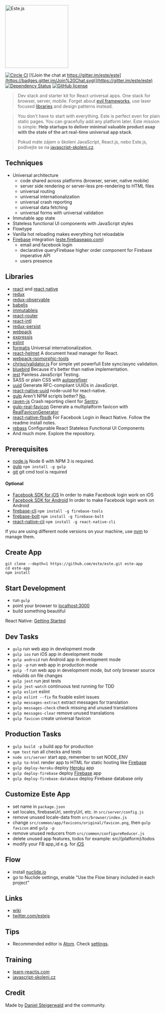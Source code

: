 <img
  alt="Este.js"
  src="https://cloud.githubusercontent.com/assets/66249/6515278/de638916-c388-11e4-8754-184f5b11e770.jpeg"
  width="200"
/>

[![Circle CI](https://img.shields.io/circleci/project/este/este/master.svg)](https://circleci.com/gh/este/este)
[![Join the chat at https://gitter.im/este/este](https://badges.gitter.im/Join%20Chat.svg)](https://gitter.im/este/este)
[![Dependency Status](https://david-dm.org/este/este.svg)](https://david-dm.org/este/este)
[![GitHub license](https://img.shields.io/github/license/este/este.svg)](https://github.com/este/este/blob/master/LICENSE)

> Dev stack and starter kit for React universal apps. One stack for browser, server, mobile. Forget about [evil frameworks](http://tomasp.net/blog/2015/library-frameworks/), use laser focused [libraries](https://github.com/este/este#libraries) and design patterns instead.

> You don't have to start with everything. Este is perfect even for plain static pages. You can gracefully add any platform later. Este mission is simple: **Help startups to deliver minimal valuable product asap with the state of the art real-time universal app stack**.

> Pokud máte zájem o školení JavaScript, React.js, nebo Este.js, podívejte se na [javascript-skoleni.cz](https://javascript-skoleni.cz/).

## Techniques

- Universal architecture
  - code shared across platforms (browser, server, native mobile)
  - server side rendering or server-less pre-rendering to HTML files
  - universal routing
  - universal internationalization
  - universal crash reporting
  - universal data fetching
  - universal forms with universal validation
- Immutable app state
- Stateless functional UI components with JavaScript styles
- Flowtype
- Vanilla hot reloading makes everything hot reloadable
- [Firebase](https://firebase.google.com/) integration ([este.firebaseapp.com](https://este.firebaseapp.com))
  - email and facebook login
  - declarative queryFirebase higher order component for Firebase imperative API
  - users presence

## Libraries

- [react](http://facebook.github.io/react/) and [react native](https://facebook.github.io/react-native/)
- [redux](http://rackt.github.io/redux/)
- [redux-observable](https://github.com/redux-observable/redux-observable)
- [babeljs](https://babeljs.io/)
- [immutablejs](http://facebook.github.io/immutable-js)
- [react-router](https://github.com/rackt/react-router)
- [react-intl](https://github.com/yahoo/react-intl)
- [redux-persist](https://github.com/rt2zz/redux-persist)
- [webpack](http://webpack.github.io/)
- [expressjs](http://expressjs.com/)
- [eslint](http://eslint.org/)
- [formatjs](http://formatjs.io/) Universal internationalization.
- [react-helmet](https://github.com/nfl/react-helmet) A document head manager for React.
- [webpack-isomorphic-tools](https://github.com/halt-hammerzeit/webpack-isomorphic-tools)
- [chriso/validator.js](https://github.com/chriso/validator.js) For simple yet powerfull Este sync/async validation.
- [bluebird](https://github.com/petkaantonov/bluebird) Because it's better than native implementation.
- [jest](https://facebook.github.io/jest/) Painless JavaScript Testing.
- SASS or plain CSS with [autoprefixer](https://github.com/postcss/autoprefixer)
- [uuid](https://github.com/defunctzombie/node-uuid) Generate RFC-compliant UUIDs in JavaScript.
- [react-native-uuid](https://github.com/eugenehp/react-native-uuid) node-uuid for react-native.
- [gulp](http://gulpjs.com/) Aren't NPM scripts better? [No](https://twitter.com/jaffathecake/status/700320306053935104).
- [raven-js](https://github.com/getsentry/raven-js) Crash reporting client for [Sentry](https://getsentry.com).
- [gulp-real-favicon](https://www.npmjs.com/package/gulp-real-favicon) Generate a multiplatform favicon with [RealFaviconGenerator](https://realfavicongenerator.net)
- [react-native-fbsdk](https://github.com/facebook/react-native-fbsdk) For Facebook Login in React Native. Follow the readme install notes.
- [rebass](https://github.com/jxnblk/rebass) Configurable React Stateless Functional UI Components
- And much more. Explore the repository.

## Prerequisites

- [node.js](http://nodejs.org) Node 6 with NPM 3 is required.
- [gulp](http://gulpjs.com/) `npm install -g gulp`
- [git](https://git-scm.com/downloads) git cmd tool is required


#### Optional

- [Facebook SDK for iOS](https://developers.facebook.com/docs/ios/) In order to make Facebook login work on iOS
- [Facebook SDK for Android](https://developers.facebook.com/docs/android/) In order to make Facebook login work on Android
- [firebase-cli](https://firebase.google.com/docs/cli/) `npm install -g firebase-tools`
- [firebase-bolt](https://github.com/firebase/bolt) `npm install -g firebase-bolt`
- [react-native-cli](http://facebook.github.io/react-native/docs/getting-started.html) `npm install -g react-native-cli`

If you are using different node versions on your machine, use [nvm](https://github.com/creationix/nvm) to manage them.

## Create App

```shell
git clone --depth=1 https://github.com/este/este.git este-app
cd este-app
npm install
```

## Start Development

- run `gulp`
- point your browser to [localhost:3000](http://localhost:3000)
- build something beautiful

React Native: [Getting Started](https://facebook.github.io/react-native/docs/getting-started.html)

## Dev Tasks

- `gulp` run web app in development mode
- `gulp ios` run iOS app in development mode
- `gulp android` run Android app in development mode
- `gulp -p` run web app in production mode
- `gulp -f` run web app in development mode, but only browser source rebuilds on file changes
- `gulp jest` run jest tests
- `gulp jest-watch` continuous test running for TDD
- `gulp eslint` eslint
- `gulp eslint --fix` fix fixable eslint issues
- `gulp messages-extract` extract messages for translation
- `gulp messages-check` check missing and unused translations
- `gulp messages-clear` remove unused translations
- `gulp favicon` create universal favicon

## Production Tasks

- `gulp build -p` build app for production
- `npm test` run all checks and tests
- `node src/server` start app, remember to set NODE_ENV
- `gulp to-html` render app to HTML for static hosting like [Firebase](https://www.firebase.com/features.html#features-hosting)
- `gulp deploy-heroku` deploy [Heroku](https://www.heroku.com/) app
- `gulp deploy-firebase` deploy [Firebase](https://firebase.google.com/) app
- `gulp deploy-firebase-database` deploy Firebase database only

## Customize Este App

- set name in `package.json`
- set locales, firebaseUrl, sentryUrl, etc. in `src/server/config.js`
- remove unused locale-data from `src/browser/index.js`
- change `src/common/app/favicons/original/favicon.png`, then `gulp favicon` and `gulp -p`
- remove unused reducers from `src/common/configureReducer.js`
- delete unused app features, todos for example: src/{platform}/todos
- modify your FB app_id e.g. for [iOS](https://developers.facebook.com/docs/ios/getting-started/#configure-xcode-project)

## Flow

- install [nuclide.io](https://nuclide.io/)
- go to Nuclide settings, enable "Use the Flow binary included in each project"

## Links

- [wiki](https://github.com/este/este/wiki)
- [twitter.com/estejs](https://twitter.com/estejs)

## Tips

- Recommended editor is [Atom](https://atom.io). Check [settings](https://github.com/este/este/wiki/Recommended-Atom.io-Settings).

## Training
- [learn-reactjs.com](http://www.learn-reactjs.com)
- [javascript-skoleni.cz](http://javascript-skoleni.cz)

## Credit

Made by [Daniel Steigerwald](https://twitter.com/steida) and the community.
